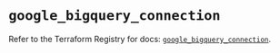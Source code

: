 # `google_bigquery_connection`

Refer to the Terraform Registry for docs: [`google_bigquery_connection`](https://registry.terraform.io/providers/hashicorp/google-beta/5.35.0/docs/resources/google_bigquery_connection).

